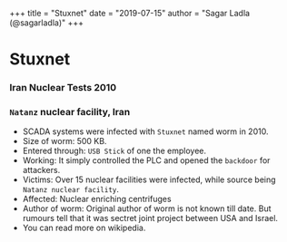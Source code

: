 +++
title = "Stuxnet"
date = "2019-07-15"
author = "Sagar Ladla (@sagarladla)"
+++
# Stuxnet
### Iran Nuclear Tests 2010
### `Natanz` nuclear facility, Iran

- SCADA systems were infected with `Stuxnet` named worm in 2010.<br />
- Size of worm: 500 KB.<br />
- Entered through: `USB Stick` of one the employee.<br />
- Working: It simply controlled the PLC and opened the `backdoor` for attackers.<br />
- Victims: Over 15 nuclear facilities were infected, while source being `Natanz nuclear facility`.<br />
- Affected: Nuclear enriching centrifuges<br />
- Author of worm: Original author of worm is not known till date. But rumours tell that it was sectret joint project between USA and Israel.<br />
- You can read more on wikipedia.
